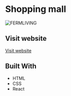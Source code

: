 # Shopping mall


![FERMLIVING](https://user-images.githubusercontent.com/60655590/227163467-3716b110-9a58-44ef-a019-df62ed6ec71e.png)

## Visit website
[Visit website](https://react-fermliving-dy.netlify.app/)

## Built With

* HTML
* CSS
* React

